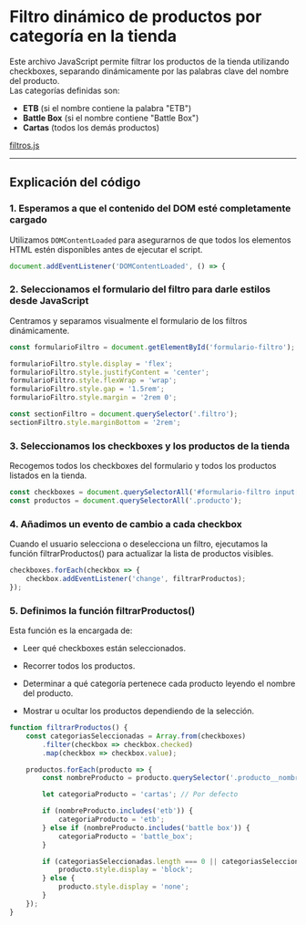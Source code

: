 # Filtro dinámico de productos por categoría en la tienda

Este archivo JavaScript permite filtrar los productos de la tienda utilizando checkboxes, separando dinámicamente por las palabras clave del nombre del producto.  
Las categorías definidas son:
- **ETB** (si el nombre contiene la palabra "ETB")
- **Battle Box** (si el nombre contiene "Battle Box")
- **Cartas** (todos los demás productos)

[filtros.js](../js/filtros.js)

---

## Explicación del código

### 1. Esperamos a que el contenido del DOM esté completamente cargado

Utilizamos `DOMContentLoaded` para asegurarnos de que todos los elementos HTML estén disponibles antes de ejecutar el script.

```javascript
document.addEventListener('DOMContentLoaded', () => {
```

### 2. Seleccionamos el formulario del filtro para darle estilos desde JavaScript

Centramos y separamos visualmente el formulario de los filtros dinámicamente.

```javascript
const formularioFiltro = document.getElementById('formulario-filtro');

formularioFiltro.style.display = 'flex';
formularioFiltro.style.justifyContent = 'center';
formularioFiltro.style.flexWrap = 'wrap';
formularioFiltro.style.gap = '1.5rem';
formularioFiltro.style.margin = '2rem 0';

const sectionFiltro = document.querySelector('.filtro');
sectionFiltro.style.marginBottom = '2rem';
```

### 3. Seleccionamos los checkboxes y los productos de la tienda

Recogemos todos los checkboxes del formulario y todos los productos listados en la tienda.

```javascript
const checkboxes = document.querySelectorAll('#formulario-filtro input[type="checkbox"]');
const productos = document.querySelectorAll('.producto');
```

### 4. Añadimos un evento de cambio a cada checkbox

Cuando el usuario selecciona o deselecciona un filtro, ejecutamos la función filtrarProductos() para actualizar la lista de productos visibles.

```javascript
checkboxes.forEach(checkbox => {
    checkbox.addEventListener('change', filtrarProductos);
});
```

### 5. Definimos la función filtrarProductos()

Esta función es la encargada de:

- Leer qué checkboxes están seleccionados.

- Recorrer todos los productos.

- Determinar a qué categoría pertenece cada producto leyendo el nombre del producto.

- Mostrar u ocultar los productos dependiendo de la selección.

```javascript
function filtrarProductos() {
    const categoriasSeleccionadas = Array.from(checkboxes)
        .filter(checkbox => checkbox.checked)
        .map(checkbox => checkbox.value);

    productos.forEach(producto => {
        const nombreProducto = producto.querySelector('.producto__nombre').textContent.toLowerCase();

        let categoriaProducto = 'cartas'; // Por defecto

        if (nombreProducto.includes('etb')) {
            categoriaProducto = 'etb';
        } else if (nombreProducto.includes('battle box')) {
            categoriaProducto = 'battle_box';
        }

        if (categoriasSeleccionadas.length === 0 || categoriasSeleccionadas.includes(categoriaProducto)) {
            producto.style.display = 'block';
        } else {
            producto.style.display = 'none';
        }
    });
}
```